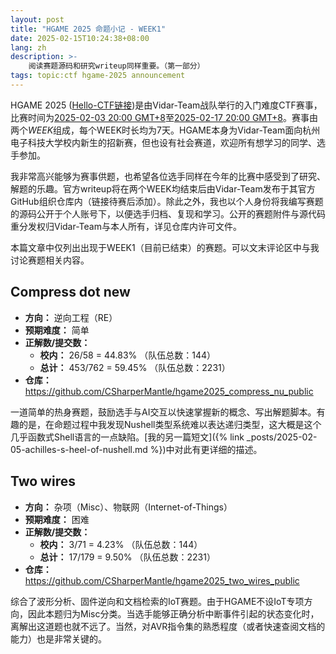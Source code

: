 ```yaml
---
layout: post
title: "HGAME 2025 命题小记 - WEEK1"
date: 2025-02-15T10:24:38+08:00
lang: zh
description: >-
    阅读赛题源码和研究writeup同样重要。（第一部分）
tags: topic:ctf hgame-2025 announcement
---
```


HGAME 2025 ([Hello-CTF链接](https://github.com/ProbiusOfficial/Hello-CTFtime/issues/213))是由Vidar-Team战队举行的入门难度CTF赛事，比赛时间为[2025-02-03 20:00 GMT+8](https://www.timeanddate.com/worldclock/converter.html?iso=20250203T120000&p1=33)至[2025-02-17 20:00 GMT+8](https://www.timeanddate.com/worldclock/converter.html?iso=20250217T120000&p1=33)。赛事由两个*WEEK*组成，每个WEEK时长均为7天。HGAME本身为Vidar-Team面向杭州电子科技大学校内新生的招新赛，但也设有社会赛道，欢迎所有想学习的同学、选手参加。

我非常高兴能够为赛事供题，也希望各位选手同样在今年的比赛中感受到了研究、解题的乐趣。官方writeup将在两个WEEK均结束后由Vidar-Team发布于其官方GitHub组织仓库内（链接待赛后添加）。除此之外，我也以个人身份将我编写赛题的源码公开于个人账号下，以便选手归档、复现和学习。公开的赛题附件与源代码重分发权归Vidar-Team与本人所有，详见仓库内许可文件。

本篇文章中仅列出出现于WEEK1（目前已结束）的赛题。可以文末评论区中与我讨论赛题相关内容。

## Compress dot new

* **方向：** 逆向工程（RE）
* **预期难度：** 简单
* **正解数/提交数：**
  * **校内：** 26/58 = 44.83% （队伍总数：144）
  * **总计：** 453/762 = 59.45% （队伍总数：2231）
* **仓库：** <https://github.com/CSharperMantle/hgame2025_compress_nu_public>

一道简单的热身赛题，鼓励选手与AI交互以快速掌握新的概念、写出解题脚本。有趣的是，在命题过程中我发现Nushell类型系统难以表达递归类型，这大概是这个几乎函数式Shell语言的一点缺陷。[我的另一篇短文]({% link _posts/2025-02-05-achilles-s-heel-of-nushell.md %})中对此有更详细的描述。

## Two wires

* **方向：** 杂项（Misc）、物联网（Internet-of-Things）
* **预期难度：** 困难
* **正解数/提交数：**
  * **校内：** 3/71 = 4.23% （队伍总数：144）
  * **总计：** 17/179 = 9.50% （队伍总数：2231）
* **仓库：** <https://github.com/CSharperMantle/hgame2025_two_wires_public>

综合了波形分析、固件逆向和文档检索的IoT赛题。由于HGAME不设IoT专项方向，因此本题归为Misc分类。当选手能够正确分析中断事件引起的状态变化时，离解出这道题也就不远了。当然，对AVR指令集的熟悉程度（或者快速查阅文档的能力）也是非常关键的。

